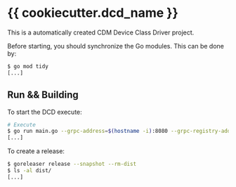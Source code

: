 # {{ cookiecutter.dcd_name }}

This is a automatically created CDM Device Class Driver project.

Before starting, you should synchronize the Go modules. This can be done by:

```bash
$ go mod tidy
[...]
```

## Run && Building

To start the DCD execute:

```bash
# Execute
$ go run main.go --grpc-address=$(hostname -i):8080 --grpc-registry-address=localhost:50051
[...]
```

To create a release:

```bash
$ goreleaser release --snapshot --rm-dist
$ ls -al dist/
[...]
```
